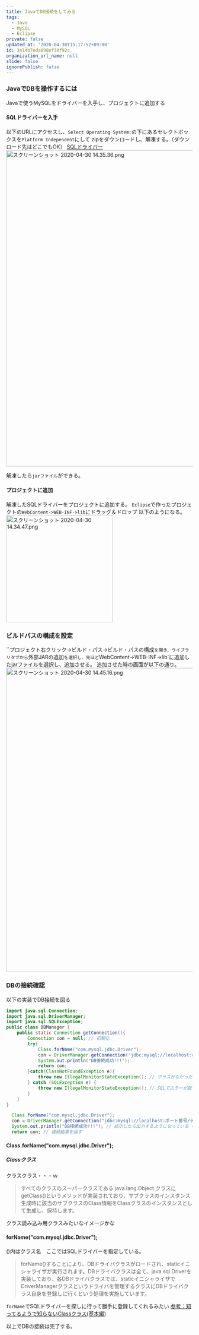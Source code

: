```yaml
---
title: JavaでDB接続をしてみる
tags:
  - Java
  - MySQL
  - Eclipse
private: false
updated_at: '2020-04-30T15:17:52+09:00'
id: 3414b7eda098ef30f92c
organization_url_name: null
slide: false
ignorePublish: false
---
```

### JavaでDBを操作するには
Javaで使うMySQLをドライバーを入手し、プロジェクトに追加する

#### SQLドライバーを入手
以下のURLにアクセスし、`Select Operating System:`の下にあるセレクトボックスを`Platform Independent`にして
zipをダウンロードし、解凍する。（ダウンロード先はどこでもOK）
[SQLドライバー](https://dev.mysql.com/downloads/connector/j/)
<img width="852" alt="スクリーンショット 2020-04-30 14.35.36.png" src="https://qiita-image-store.s3.ap-northeast-1.amazonaws.com/0/282722/6a9118d9-cbc0-43ad-0eb2-38268538f6d6.png">

解凍したら`jarファイル`ができる。

#### プロジェクトに追加
解凍したSQLドライバーをプロジェクトに追加する。
`Eclipse`で作ったプロジェクトの`WebContent->WEB-INF->lib`にドラッグ＆ドロップ
以下のようになる。
<img width="288" alt="スクリーンショット 2020-04-30 14.34.47.png" src="https://qiita-image-store.s3.ap-northeast-1.amazonaws.com/0/282722/ab200d98-7f87-e3f8-faa3-d229be20cdf4.png">

### ビルドパスの構成を設定
``プロジェクト右クリック->ビルド・パス->ビルド・パスの構成`を開き、ライブラリタブから`外部JARの追加`を選択し、先ほど`WebContent->WEB-INF->lib`に追加したjarファイルを選択し、追加させる。
追加させた時の画面が以下の通り。
<img width="819" alt="スクリーンショット 2020-04-30 14.45.16.png" src="https://qiita-image-store.s3.ap-northeast-1.amazonaws.com/0/282722/825b1afa-eeaf-9bec-ab15-e631f05840c5.png">

### DBの接続確認

以下の実装でDB接続を図る

```DBConnect.java
import java.sql.Connection;
import java.sql.DriverManager;
import java.sql.SQLException;
public class DBManager {
    public static Connection getConnection(){
        Connection con = null; // 初期化
        try{
            Class.forName("com.mysql.jdbc.Driver");
            con = DriverManager.getConnection("jdbc:mysql://localhost:ポート番号/データベース名","ユーザー名","パスワード");
            System.out.println("DB接続成功!!!");
            return con;
        }catch(ClassNotFoundException e){
            throw new IllegalMonitorStateException(); // クラスがなかった時の例外処理
        } catch (SQLException e) {
            throw new IllegalMonitorStateException(); // SQLでエラーが起きた時の例外処理
        }
    }
}
```

```DBConnect.java
  Class.forName("com.mysql.jdbc.Driver");
  con = DriverManager.getConnection("jdbc:mysql://localhost:ポート番号/データベース名","ユーザー名","パスワード");
  System.out.println("DB接続成功!!!"); // 成功したら出力するようになっている なくてもOK
  return con; // 接続結果を返す
```


#### Class.forName("com.mysql.jdbc.Driver");
##### Classクラス
クラスクラス・・・ｗ
>すべてのクラスのスーパークラスである java.lang.Object クラスにgetClass()というメソッドが実装されており、サブクラスのインスタンス生成時に該当のサブクラスのClass情報をClassクラスのインスタンスとして生成し、保持します。

クラス読み込み用クラスみたいなイメージかな

#### forName("com.mysql.jdbc.Driver");
()内はクラス名　ここではSQLドライバーを指定している。
>forName()することにより、DBドライバクラスがロードされ、staticイニシャライザが実行されます。DBドライバクラスは全て、java.sql.Driverを実装しており、各DBドライバクラスでは、staticイニシャライザでDriverManagerクラスというドライバを管理するクラスにDBドライバクラス自身を登録しに行くという処理を実施しています。

`forName`でSQLドライバーを探しに行って勝手に登録してくれるみたい
[参考：知ってるようで知らないClassクラス(基本編)](https://qiita.com/SHOSI/items/ea713e6205257ab8617b)


以上でDBの接続は完了する。
